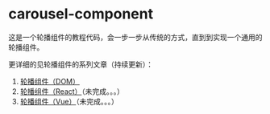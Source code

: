 # carousel-component

这是一个轮播组件的教程代码，会一步一步从传统的方式，直到到实现一个通用的轮播组件。

更详细的见轮播组件的系列文章（持续更新）：

1. [轮播组件（DOM）](https://www.yuque.com/wendraw/fe/carousel-component-dom)
2. [轮播组件（React）](https://www.yuque.com/wendraw/fe/carousel-component-react)（未完成。。。）
3. [轮播组件（Vue）](https://www.yuque.com/wendraw/fe/carousel-component-vue)（未完成。。。）